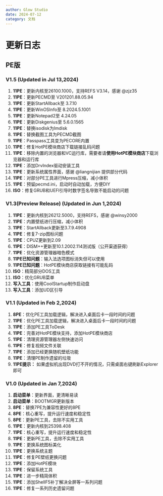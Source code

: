 ```yaml
---
author: Glow Studio
date: 2024-07-12
category: 文档
---
```


# 更新日志  

## PE版

### V1.5 (Updated in Jul 13,2024)

1. **11PE**：更新内核至26100.1000，支持REFS V3.14，感谢 @zjz35
2. **11PE**：更新PECMD至 V201201.88.05.94
3. **11PE**：更新StartAllback至 3.7.10
4. **11PE**：更新WinOSInfo至 8.2024.5.1001
5. **11PE**：更新Notepad2至 4.24.05
6. **11PE**：更新Diskgenius至 5.6.0.1565
7. **11PE**：替换isodisk为Imdisk
8. **11PE**：替换截图工具为PECMD截图
9. **11PE**：Passpass工具变为PECORE内置
10. **11PE**：修复HotPE模块商店下载链接乱码问题
11. **11PE**：移除内置的浏览器和VC运行库，需要者请**使用HotPE模块商店**下载浏览器和运行库
12. **11PE**：添加DrvIndex驱动安装工具
13. **11PE**：更新系统属性界面，感谢 @liangnijian 提供部分代码
14. **11PE**：对部分PE工具进行Mpress压缩，减小体积
15. **11PE**：预留pecmd.ini，启动时自动加载，方便DIY
16. **ISO**：修复GRUB和UEFI引导时数字签名导致不能启动的问题

### V1.3(Preview Release) (Updated in Jun 1,2024)

1. **11PE**：更新内核到26212.5000，支持REFS，感谢 @winsy2000
2. **11PE**：内置壁纸进行压缩，减小体积
3. **11PE**：StartAllback更新至3.7.9.4908
3. **11PE**：修复7-zip图标问题
4. **11PE**：CPUZ更新到2.09
5. **11PE**：DISM++更新至10.1.2002.114测试版（公开渠道获得）
6. **11PE**：优化资源管理器暗色模式
7. **11PE已知问题**：输入法选项图标消失但可以使用
8. **11PE已知问题**：HotPE模块商店获取链接有可能乱码
9. **ISO**：精简部分DOS工具
10. **ISO**：优化GRUB菜单
11. **写入工具**：使用CoolStartup制作启动盘
12. **写入工具**：添加UD区引导

### V1.1 (Updated in Feb 2,2024)

1. **8PE**：优化PE工具加载逻辑，解决进入桌面后卡一段时间的问题
2. **11PE**：优化PE工具加载逻辑，解决进入桌面后卡一段时间的问题
3. **11PE**：添加PE工具ToDesk
4. **11PE**：完善对HotPE模块支持，添加HotPE模块商店
5. **11PE**：清理资源管理器左侧快速访问
6. **11PE**：修复视频文件关联
7. **11PE**：添加已经更换随机壁纸功能
8. **11PE**：清理PE制作遗留的垃圾
9. **11PE提示：** 如果虚拟机出现DVD打不开的情况，只需桌面右键刷新Explorer即可

### V1.0 (Updated in Jan 7,2024)

1. **启动菜单**：更新界面，更清晰易读
2. **启动菜单**：BOOTMGR更新版本
3. **8PE**：替换7PE为兼容性更好的8PE
4. **8PE**：核心重写，提升运行速度和稳定性
5. **8PE**：更新PE工具，去除不实用工具
6. **11PE**：更新内核到25398.408
7. **11PE**：核心重写，提升运行速度和稳定性
8. **11PE**：更新PE工具，去除不实用工具
9. **11PE**：更换系统图标美化
10. **11PE**：更换系统主题
11. **11PE**：修复PE壁纸更换问题
12. **11PE**：添加HotPE模块
13. **11PE**：保留系统工具
14. **11PE**：进一步精简体积
15. **11PE**：添加ShellF5补丁解决全屏等一系列问题
16. **11PE**：修复一系列历史遗留问题
